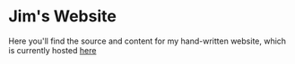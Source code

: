 # Jim's Website

Here you'll find the source and content for my hand-written website, which is currently hosted [here](http://www.concernsofadataguy.com)
